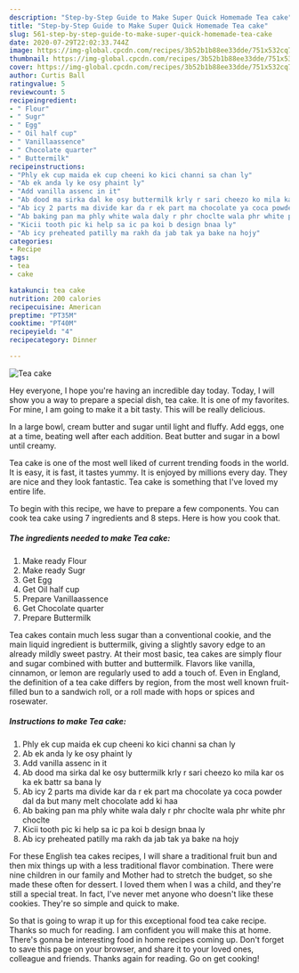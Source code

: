 ```yaml
---
description: "Step-by-Step Guide to Make Super Quick Homemade Tea cake"
title: "Step-by-Step Guide to Make Super Quick Homemade Tea cake"
slug: 561-step-by-step-guide-to-make-super-quick-homemade-tea-cake
date: 2020-07-29T22:02:33.744Z
image: https://img-global.cpcdn.com/recipes/3b52b1b88ee33dde/751x532cq70/tea-cake-recipe-main-photo.jpg
thumbnail: https://img-global.cpcdn.com/recipes/3b52b1b88ee33dde/751x532cq70/tea-cake-recipe-main-photo.jpg
cover: https://img-global.cpcdn.com/recipes/3b52b1b88ee33dde/751x532cq70/tea-cake-recipe-main-photo.jpg
author: Curtis Ball
ratingvalue: 5
reviewcount: 5
recipeingredient:
- " Flour"
- " Sugr"
- " Egg"
- " Oil half cup"
- " Vanillaassence"
- " Chocolate quarter"
- " Buttermilk"
recipeinstructions:
- "Phly ek cup maida ek cup cheeni ko kici channi sa chan ly"
- "Ab ek anda ly ke osy phaint ly"
- "Add vanilla assenc in it"
- "Ab dood ma sirka dal ke osy buttermilk krly r sari cheezo ko mila kar os ka ek battr sa bana ly"
- "Ab icy 2 parts ma divide kar da r ek part ma chocolate ya coca powder dal da but many melt chocolate add ki haa"
- "Ab baking pan ma phly white wala daly r phr choclte wala phr white phr choclte"
- "Kicii tooth pic ki help sa ic pa koi b design bnaa ly"
- "Ab icy preheated patilly ma rakh da jab tak ya bake na hojy"
categories:
- Recipe
tags:
- tea
- cake

katakunci: tea cake 
nutrition: 200 calories
recipecuisine: American
preptime: "PT35M"
cooktime: "PT40M"
recipeyield: "4"
recipecategory: Dinner

---
```



![Tea cake](https://img-global.cpcdn.com/recipes/3b52b1b88ee33dde/751x532cq70/tea-cake-recipe-main-photo.jpg)

Hey everyone, I hope you're having an incredible day today. Today, I will show you a way to prepare a special dish, tea cake. It is one of my favorites. For mine, I am going to make it a bit tasty. This will be really delicious.

In a large bowl, cream butter and sugar until light and fluffy. Add eggs, one at a time, beating well after each addition. Beat butter and sugar in a bowl until creamy.

Tea cake is one of the most well liked of current trending foods in the world. It is easy, it is fast, it tastes yummy. It is enjoyed by millions every day. They are nice and they look fantastic. Tea cake is something that I've loved my entire life.


To begin with this recipe, we have to prepare a few components. You can cook tea cake using 7 ingredients and 8 steps. Here is how you cook that.

<!--inarticleads1-->

##### The ingredients needed to make Tea cake:

1. Make ready  Flour
1. Make ready  Sugr
1. Get  Egg
1. Get  Oil half cup
1. Prepare  Vanillaassence
1. Get  Chocolate quarter
1. Prepare  Buttermilk


Tea cakes contain much less sugar than a conventional cookie, and the main liquid ingredient is buttermilk, giving a slightly savory edge to an already mildly sweet pastry. At their most basic, tea cakes are simply flour and sugar combined with butter and buttermilk. Flavors like vanilla, cinnamon, or lemon are regularly used to add a touch of. Even in England, the definition of a tea cake differs by region, from the most well known fruit-filled bun to a sandwich roll, or a roll made with hops or spices and rosewater. 

<!--inarticleads2-->

##### Instructions to make Tea cake:

1. Phly ek cup maida ek cup cheeni ko kici channi sa chan ly
1. Ab ek anda ly ke osy phaint ly
1. Add vanilla assenc in it
1. Ab dood ma sirka dal ke osy buttermilk krly r sari cheezo ko mila kar os ka ek battr sa bana ly
1. Ab icy 2 parts ma divide kar da r ek part ma chocolate ya coca powder dal da but many melt chocolate add ki haa
1. Ab baking pan ma phly white wala daly r phr choclte wala phr white phr choclte
1. Kicii tooth pic ki help sa ic pa koi b design bnaa ly
1. Ab icy preheated patilly ma rakh da jab tak ya bake na hojy


For these English tea cakes recipes, I will share a traditional fruit bun and then mix things up with a less traditional flavor combination. There were nine children in our family and Mother had to stretch the budget, so she made these often for dessert. I loved them when I was a child, and they&#39;re still a special treat. In fact, I&#39;ve never met anyone who doesn&#39;t like these cookies. They&#39;re so simple and quick to make. 

So that is going to wrap it up for this exceptional food tea cake recipe. Thanks so much for reading. I am confident you will make this at home. There's gonna be interesting food in home recipes coming up. Don't forget to save this page on your browser, and share it to your loved ones, colleague and friends. Thanks again for reading. Go on get cooking!
